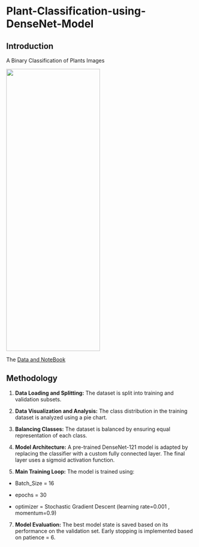 # Plant-Classification-using-DenseNet-Model
 
## Introduction
A Binary Classification of Plants Images

<img src="https://github.com/a5medashraf/Plant-Classification-using-DenseNet-Model/assets/72763763/90a1c928-ed6e-4fb7-aef8-e51f5a6ebd09" width="250" height="750">

The [Data and NoteBook](https://www.kaggle.com/code/a5medashraf/plant-classification-using-densenet-model)

## Methodology

1. **Data Loading and Splitting:**
   The dataset is split into training and validation subsets.

2. **Data Visualization and Analysis:**
   The class distribution in the training dataset is analyzed using a pie chart.

3. **Balancing Classes:**
   The dataset is balanced by ensuring equal representation of each class.

4. **Model Architecture:** 
A pre-trained DenseNet-121 model is adapted by replacing the classifier with a custom fully connected layer.
The final layer uses a sigmoid activation function.

5. **Main Training Loop:**
The model is trained using:

- Batch_Size = 16
* epochs = 30
+ optimizer = Stochastic Gradient Descent (learning rate=0.001 , momentum=0.9)


7. **Model Evaluation:**
The best model state is saved based on its performance on the validation set.
Early stopping is implemented based on patience = 6.

